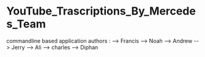 # YouTube_Trascriptions_By_Mercedes_Team
commandline based application 
authors : 
--> Francis 
--> Noah 
--> Andrew 
--> Jerry 
--> Ali 
--> charles 
--> Diphan
